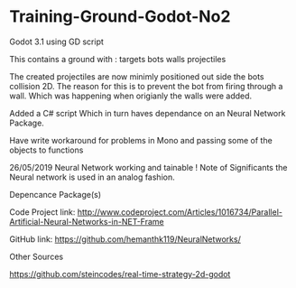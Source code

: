 # Training-Ground-Godot-No2

Godot 3.1
using GD script

This contains a ground with :
targets
bots
walls
projectiles

The created projectiles are now minimly positioned out side the bots collision 2D.
The reason for this is to prevent the bot from firing through a wall.  Which was happening when origianly the walls were added.



Added a C# script
Which in turn haves dependance on an Neural Network Package.

Have write workaround for problems in Mono and passing some of the objects to functions 

26/05/2019
Neural Network working and tainable !
Note of Significants the Neural network is used in an analog fashion.



Depencance Package(s)

Code Project link:
http://www.codeproject.com/Articles/1016734/Parallel-Artificial-Neural-Networks-in-NET-Frame

GitHub link:
https://github.com/hemanthk119/NeuralNetworks/

Other Sources 

https://github.com/steincodes/real-time-strategy-2d-godot
